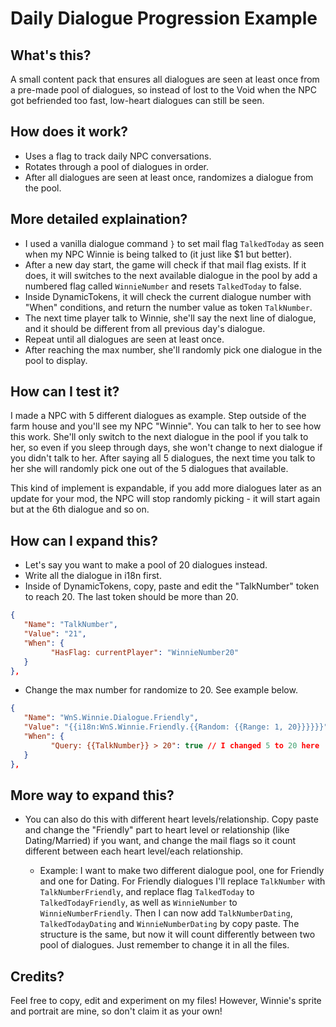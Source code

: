 # Daily Dialogue Progression Example

## What's this?
A small content pack that ensures all dialogues are seen at least once from a pre-made pool of dialogues, so instead of lost to the Void when the NPC got befriended too fast, low-heart dialogues can still be seen.

## How does it work?
- Uses a flag to track daily NPC conversations.
- Rotates through a pool of dialogues in order.
- After all dialogues are seen at least once, randomizes a dialogue from the pool.

## More detailed explaination?
- I used a vanilla dialogue command `}` to set mail flag `TalkedToday` as seen when my NPC Winnie is being talked to (it just like $1 but better).
- After a new day start, the game will check if that mail flag exists. If it does, it will switches to the next available dialogue in the pool by add a numbered flag called `WinnieNumber` and resets `TalkedToday` to false.
- Inside DynamicTokens, it will check the current dialogue number with "When" conditions, and return the number value as token `TalkNumber`.
- The next time player talk to Winnie, she'll say the next line of dialogue, and it should be different from all previous day's dialogue.
- Repeat until all dialogues are seen at least once.
- After reaching the max number, she'll randomly pick one dialogue in the pool to display.

## How can I test it?
I made a NPC with 5 different dialogues as example. Step outside of the farm house and you'll see my NPC "Winnie". You can talk to her to see how this work. She'll only switch to the next dialogue in the pool if you talk to her, so even if you sleep through days, she won't change to next dialogue if you didn't talk to her. After saying all 5 dialogues, the next time you talk to her she will randomly pick one out of the 5 dialogues that available. 


This kind of implement is expandable, if you add more dialogues later as an update for your mod, the NPC will stop randomly picking - it will start again but at the 6th dialogue and so on.

## How can I expand this?

- Let's say you want to make a pool of 20 dialogues instead.
- Write all the dialogue in i18n first.
- Inside of DynamicTokens, copy, paste and edit the "TalkNumber" token to reach 20. The last token should be more than 20.

```json
{
   "Name": "TalkNumber",
   "Value": "21",
   "When": {
         "HasFlag: currentPlayer": "WinnieNumber20"
   }
},
```
- Change the max number for randomize to 20. See example below.

```json
{
   "Name": "WnS.Winnie.Dialogue.Friendly",
   "Value": "{{i18n:WnS.Winnie.Friendly.{{Random: {{Range: 1, 20}}}}}}", // I changed 5 to 20 here
   "When": {
         "Query: {{TalkNumber}} > 20": true // I changed 5 to 20 here
   }
},
```

## More way to expand this?
- You can also do this with different heart levels/relationship. Copy paste and change the "Friendly" part to heart level or relationship (like Dating/Married) if you want, and change the mail flags so it count different between each heart level/each relationship.

   - Example: I want to make two different dialogue pool, one for Friendly and one for Dating. For Friendly dialogues I'll replace `TalkNumber` with `TalkNumberFriendly`, and replace flag `TalkedToday` to `TalkedTodayFriendly`, as well as `WinnieNumber` to `WinnieNumberFriendly`. Then I can now add `TalkNumberDating`, `TalkedTodayDating` and `WinnieNumberDating` by copy paste. The structure is the same, but now it will count differently between two pool of dialogues. Just remember to change it in all the files.

## Credits?
Feel free to copy, edit and experiment on my files! However, Winnie's sprite and portrait are mine, so don't claim it as your own!